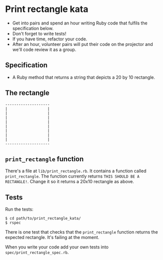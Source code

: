 # Print rectangle kata

* Get into pairs and spend an hour writing Ruby code that fulfils the specification below.
* Don't forget to write tests!
* If you have time, refactor your code.
* After an hour, volunteer pairs will put their code on the projector and we'll code review it as a group.

## Specification

* A Ruby method that returns a string that depicts a 20 by 10 rectangle.

## The rectangle

```
--------------------
|                  |
|                  |
|                  |
|                  |
|                  |
|                  |
|                  |
|                  |
--------------------
```

## `print_rectangle` function

There's a file at `lib/print_rectangle.rb`.  It contains a function called `print_rectangle`.  The function currently returns `THIS SHOULD BE A RECTANGLE!`.  Change it so it returns a 20x10 rectangle as above.

## Tests

Run the tests:

    $ cd path/to/print_rectangle_kata/
    $ rspec

There is one test that checks that the `print_rectangle` function returns the expected rectangle.  It's failing at the moment.

When you write your code add your own tests into `spec/print_rectangle_spec.rb`.
